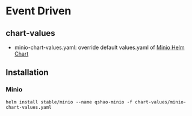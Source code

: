 # Event Driven

## chart-values
  - minio-chart-values.yaml: override default values.yaml of [Minio Helm Chart](https://github.com/helm/charts/tree/master/stable/minio)

## Installation
### Minio
```
helm install stable/minio --name qshao-minio -f chart-values/minio-chart-values.yaml
```
